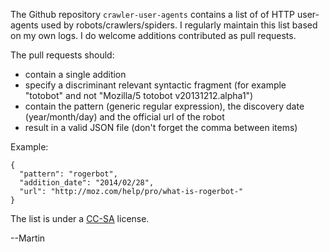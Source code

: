 
The Github repository `crawler-user-agents` contains a list of of HTTP user-agents used by robots/crawlers/spiders. I regularly maintain this list based on my own logs. I do welcome additions contributed as pull requests. 

The pull requests should:

* contain a single addition
* specify a discriminant relevant syntactic fragment (for example "totobot" and not "Mozilla/5 totobot v20131212.alpha1") 
* contain the pattern (generic regular expression), the discovery date (year/month/day) and the official url of the robot
* result in a valid JSON file (don't forget the comma between items)

Example:

    {
      "pattern": "rogerbot", 
      "addition_date": "2014/02/28", 
      "url": "http://moz.com/help/pro/what-is-rogerbot-"
    }


The list is under a [CC-SA](http://creativecommons.org/licenses/by-sa/3.0/) license.

--Martin

